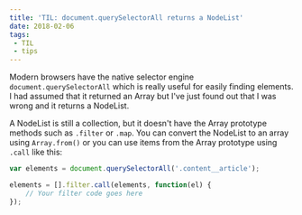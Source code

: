 ```yaml
---
title: 'TIL: document.querySelectorAll returns a NodeList'
date: 2018-02-06
tags:
 - TIL
 - tips
---
```

Modern browsers have the native selector engine `document.querySelectorAll` which is really useful for easily finding elements. I had assumed that it returned an Array but I've just found out that I was wrong and it returns a NodeList.

<!-- more -->

A NodeList is still a collection, but it doesn't have the Array prototype methods such as `.filter` or `.map`. You can convert the NodeList to an array using `Array.from()` or you can use items from the Array prototype using `.call` like this:

``` javascript
var elements = document.querySelectorAll('.content__article');

elements = [].filter.call(elements, function(el) {
    // Your filter code goes here
});
```
